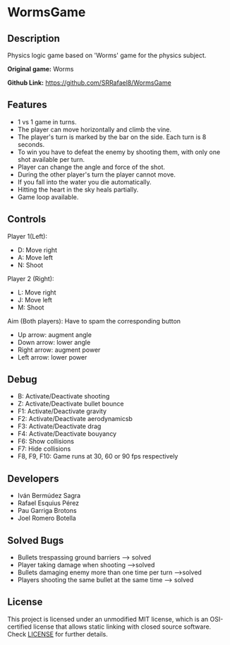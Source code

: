 # WormsGame

## Description
Physics logic game based on 'Worms' game for the physics subject.

**Original game:** Worms

**Github Link:** https://github.com/SRRafael8/WormsGame

## Features
 - 1 vs 1 game in turns.
 - The player can move horizontally and climb the vine.
 - The player's turn is marked by the bar on the side. Each turn is 8 seconds.
 - To win you have to defeat the enemy by shooting them, with only one shot available per turn.
 - Player can change the angle and force of the shot.
 - During the other player's turn the player cannot move.
 - If you fall into the water you die automatically.
 - Hitting the heart in the sky heals partially.
 - Game loop available.

## Controls
Player 1(Left):
 - D: Move right
 - A: Move left
 - N: Shoot

Player 2 (Right):
 - L: Move right
 - J: Move left
 - M: Shoot

Aim (Both players):
Have to spam the corresponding button
 - Up arrow: augment angle
 - Down arrow: lower angle
 - Right arrow: augment power
 - Left arrow: lower power

## Debug
 - B: Activate/Deactivate shooting
 - Z: Activate/Deactivate bullet bounce
 - F1: Activate/Deactivate gravity
 - F2: Activate/Deactivate aerodynamicsb
 - F3: Activate/Deactivate drag
 - F4: Activate/Deactivate bouyancy
 - F6: Show collisions
 - F7: Hide collisions
 - F8, F9, F10: Game runs at 30, 60 or 90 fps respectively

## Developers
 - Iván Bermúdez Sagra
 - Rafael Esquius Pérez
 - Pau Garriga Brotons
 - Joel Romero Botella

## Solved Bugs
 - Bullets trespassing ground barriers --> solved
 - Player taking damage when shooting -->solved
 - Bullets damaging enemy more than one time per turn -->solved
 - Players shooting the same bullet at the same time --> solved

## License
This project is licensed under an unmodified MIT license, which is an OSI-certified license that allows static linking with closed source software. Check [LICENSE](LICENSE) for further details.
